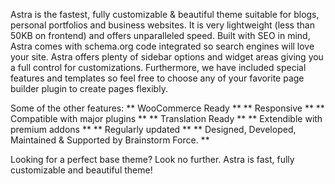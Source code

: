 Astra is the fastest, fully customizable & beautiful theme suitable for blogs, personal portfolios and business websites. 
It is very lightweight (less than 50KB on frontend) and offers unparalleled speed. 
Built with SEO in mind, Astra comes with schema.org code integrated so search engines will love your site. 
Astra offers plenty of sidebar options and widget areas giving you a full control for customizations. 
Furthermore, we have included special features and templates so feel free to choose any of your favorite page builder plugin to create pages flexibly. 

Some of the other features: 
** WooCommerce Ready **
** Responsive **
** Compatible with major plugins **
** Translation Ready **
** Extendible with premium addons **
** Regularly updated **
** Designed, Developed, Maintained & Supported by Brainstorm Force. **

Looking for a perfect base theme? Look no further. 
Astra is fast, fully customizable and beautiful theme!
